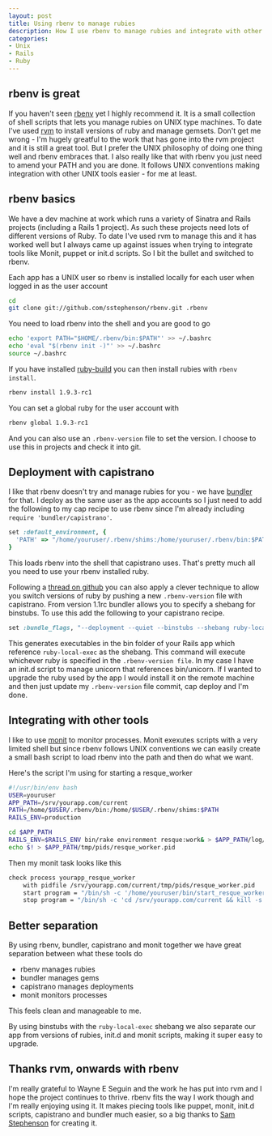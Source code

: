 ```yaml
--- 
layout: post
title: Using rbenv to manage rubies
description: How I use rbenv to manage rubies and integrate with other tools
categories: 
- Unix 
- Rails
- Ruby
---
```

## rbenv is great

If you haven't seen [rbenv][1] yet I highly recommend it. It is a small collection of shell scripts that lets you manage rubies on UNIX type machines. To date I've used [rvm][2] to install versions of ruby and manage gemsets. Don't get me wrong - I'm hugely greatful to the work that has gone into the rvm project and it is still a great tool. But I prefer the UNIX philosophy of doing one thing well and rbenv embraces that. I also really like that with rbenv you just need to amend your PATH and you are done. It follows UNIX conventions making integration with other UNIX tools easier - for me at least. 

## rbenv basics

We have a dev machine at work which runs a variety of Sinatra and Rails projects (including a Rails 1 project). As such these projects need lots of different versions of Ruby. To date I've used rvm to manage this and it has worked well but I always came up against issues when trying to integrate tools like Monit, puppet or init.d scripts. So I bit the bullet and switched to rbenv.

Each app has a UNIX user so rbenv is installed locally for each user when logged in as the user account

``` bash Cloning rbenv
cd
git clone git://github.com/sstephenson/rbenv.git .rbenv
```

You need to load rbenv into the shell and you are good to go

``` bash Adding rbenv to your PATH
echo 'export PATH="$HOME/.rbenv/bin:$PATH"' >> ~/.bashrc
echo 'eval "$(rbenv init -)"' >> ~/.bashrc
source ~/.bashrc
```

If you have installed [ruby-build][3] you can then install rubies with `rbenv install`.

``` bash Installing a ruby
rbenv install 1.9.3-rc1
```

You can set a global ruby for the user account with

``` bash Setting a global ruby
rbenv global 1.9.3-rc1
```

And you can also use an `.rbenv-version` file to set the version. I choose to use this in projects and check it into git.

## Deployment with capistrano

I like that rbenv doesn't try and manage rubies for you - we have [bundler][4] for that. I deploy as the same user as the app accounts so I just need to add the following to my cap recipe to use rbenv since I'm already including `require 'bundler/capistrano'`.

``` ruby Adding the PATH to Capistrano's Shell
set :default_environment, {
  'PATH' => "/home/youruser/.rbenv/shims:/home/youruser/.rbenv/bin:$PATH"
}
```

This loads rbenv into the shell that capistrano uses. That's pretty much all you need to use your rbenv installed ruby.

Following a [thread on github][5] you can also apply a clever technique to allow you switch versions of ruby by pushing a new `.rbenv-version` file with capistrano. From version 1.1rc bundler allows you to specify a shebang for binstubs. To use this add the following to your capistrano recipe.

``` ruby Adding binstubs for easy ruby switching
set :bundle_flags, "--deployment --quiet --binstubs --shebang ruby-local-exec"
```

This generates executables in the bin folder of your Rails app which reference `ruby-local-exec` as the shebang. This command will execute whichever ruby is specified in the `.rbenv-version file`. In my case I have an init.d script to manage unicorn that references bin/unicorn. If I wanted to upgrade the ruby used by the app I would install it on the remote machine and then just update my `.rbenv-version` file commit, cap deploy and I'm done. 

## Integrating with other tools

I like to use [monit][6] to monitor processes. Monit exexutes scripts with a very limited shell but since rbenv follows UNIX conventions we can easily create a small bash script to load rbenv into the path and then do what we want.

Here's the script I'm using for starting a resque\_worker

``` bash resque_worker bash script
#!/usr/bin/env bash
USER=youruser
APP_PATH=/srv/yourapp.com/current
PATH=/home/$USER/.rbenv/bin:/home/$USER/.rbenv/shims:$PATH 
RAILS_ENV=production 

cd $APP_PATH
RAILS_ENV=$RAILS_ENV bin/rake environment resque:work& > $APP_PATH/log/resque_worker.log 
echo $! > $APP_PATH/tmp/pids/resque_worker.pid
```

Then my monit task looks like this

``` bash resque_worker monit script
check process yourapp_resque_worker
    with pidfile /srv/yourapp.com/current/tmp/pids/resque_worker.pid
    start program = "/bin/sh -c '/home/youruser/bin/start_resque_worker.sh'" as uid youruser and gid youruser
    stop program = "/bin/sh -c 'cd /srv/yourapp.com/current && kill -s quit `cat tmp/pids/resque_worker.pid` && rm -f tmp/pids/resque_worker.pid; exit 0;'"
```

## Better separation

By using rbenv, bundler, capistrano and monit together we have great separation between what these tools do

* rbenv manages rubies 
* bundler manages gems
* capistrano manages deployments
* monit monitors processes

This feels clean and manageable to me. 

By using binstubs with the `ruby-local-exec` shebang we also separate our app from versions of rubies, init.d and monit scripts, making it super easy to upgrade. 

## Thanks rvm, onwards with rbenv

I'm really grateful to Wayne E Seguin and the work he has put into rvm and I hope the project continues to thrive. rbenv fits the way I work though and I'm really enjoying using it. It makes piecing tools like puppet, monit, init.d scripts, capistrano and bundler much easier, so a big thanks to [Sam Stephenson][7] for creating it.

[1]: https://github.com/sstephenson/rbenv
[2]: http://beginrescueend.com/
[3]: https://github.com/sstephenson/ruby-build
[4]: http://gembundler.com/
[5]: https://github.com/sstephenson/rbenv/issues/101
[6]: http://mmonit.com/monit/
[7]: http://sstephenson.us/
